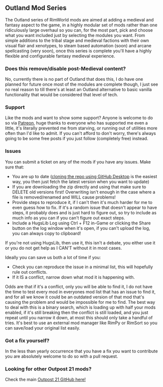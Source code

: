 ## Outland Mod Series
The Outland series of RimWorld mods are aimed at adding a medieval and fantasy aspect to the game, in a highly modular set of mods rather than one ridiculously large overhaul so you can, for the most part, pick and choose what you want included just by selecting the modules you want. From simple additions to the tribal stage and medieval factions with their own visual flair and xenotypes, to steam based automation (soon) and arcane spellcasting (very soon), once this series is complete you'll have a highly flexible and configurable fantasy medieval experience.

### Does this remove/disable post-Medieval content?
No, currently there is no part of Outland that does this, I do have one planned for future once most of the modules are complete though, I just see no real reason to till there's at least an Outland alternative to basic vanilla functionality that would be considered that level of tech.

### Support
Like the mods and want to show some support? Anyone is welcome to do so via [Patreon](https://www.patreon.com/neronix17), huge thanks to everyone who has supported me even a little, it's literally prevented me from starving, or running out of utilities more often than I'd like to admit. If you can't afford to don't worry, there's always going to be some free posts if you just follow (completely free) instead.

### Issues
You can submit a ticket on any of the mods if you have any issues. Make sure that:
- You are up to date ([cloning the repo using GitHub Desktop](https://docs.github.com/en/desktop/adding-and-cloning-repositories/cloning-and-forking-repositories-from-github-desktop) is the easiest way, you then just fetch the latest version when you want to update)
- If you are downloading the zip directly and using that make sure to DELETE old versions first! Overwriting isn't enough in the case where a file is removed/renamed and WILL cause problems!
- Provide steps to reproduce it, if I can't then it's much harder for me to even guess how to fix. If it's a random issue that doesn't appear to have steps, it probably does and is just hard to figure out, so try to include as much info as you can if you can't figure out exact steps.
- Include a HugsLib Log using Ctrl + F12 in-Game or clicking the Share button on the log window when it's open, if you can't upload the log, you can always copy to clipboard!

If you're not using HugsLib, then use it, this isn't a debate, you either use it or you do not get help as I CAN'T without it in most cases.

Ideally you can save us both a lot of time if you:
- Check you can reproduce the issue in a minimal list, this will hopefully rule out conflicts.
- If it IS a conflict, narrow down what mod it is happening with.

Odds are that if it's a conflict, only you will be able to find it, I do not have the time to test every mod in everyones mod list that has an issue to find it, and for all we know it could be an outdated version of that mod that's causing the problem and would be impossible for me to find. The best way to deal with this is a binary search, which is loading up with half your mods enabled, if it's still breaking then the conflict is still loaded, and you just repeat until you narrow it down, at most this should only take a handful of tries. It's best to use an external mod manager like RimPy or RimSort so you can save/load your original list easily.

### Got a fix yourself?
In the less than yearly occurrence that you have a fix you want to contribute you are absolutely welcome to do so with a pull request.

### Looking for other Outpost 21 mods?
Check the main [Outpost 21 GitHub here!](https://github.com/Outpost-21)
